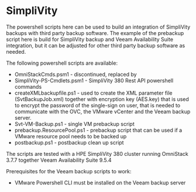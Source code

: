 # SimpliVity

The powershell scripts here can be used to build an integration of SimpliVity backups with third party backup software. The example of the prebackup script here is build for SimpliVity backup and Veeam Availability Suite integration, but it can be adjusted for other third party backup software as needed.

The following powershell scripts are available:

- OmniStackCmds.psm1          - discontinued, replaced by
- SimpliVity-PS-Cmdlets.psm1  - SimpliVity 380 Rest API powershell commands
- createXMLbackupfile.ps1     - used to create the  XML parameter file (SvtBackupJob.xml) together with encryption key (AES.key) that is used to encrypt the password of the single-sign on user, that is needed to communicate with the OVC, the VMware vCenter and the Veeam backup server.
- Svt-VM-Backup.ps1           - single VM prebackup script  
- prebackup.ResourcePool.ps1  - prebackup script that can be used if a VMware resource pool needs to be backed up
- postbackup.ps1              - postbackup clean up script

The scripts are tested with a HPE SimpliVity 380 cluster running OmniStack 3.7.7 together Veeam Availability Suite 9.5.4


Prerequisites for the Veeam backup scripts to work:

- VMware Powershell CLI must be installed on the Veeam backup server    
